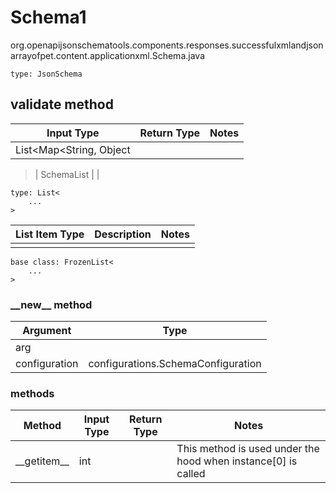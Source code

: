 # Schema1
org.openapijsonschematools.components.responses.successfulxmlandjsonarrayofpet.content.applicationxml.Schema.java
```
type: JsonSchema
```

## validate method
| Input Type | Return Type | Notes |
| ---------- | ----------- | ----- |
| List<Map<String, Object
>
> | SchemaList | |

```
type: List<
    ...
>
```
List Item Type | Description | Notes
-------------------- | ------------- | -------------
 |  |

```
base class: FrozenList<
    ...
>
```
### &lowbar;&lowbar;new&lowbar;&lowbar; method
Argument | Type
-------- | ------
arg      | 
configuration | configurations.SchemaConfiguration

### methods
Method | Input Type | Return Type | Notes
------ | ---------- | ----------- | ------
&lowbar;&lowbar;getitem&lowbar;&lowbar; | int |  | This method is used under the hood when instance[0] is called
